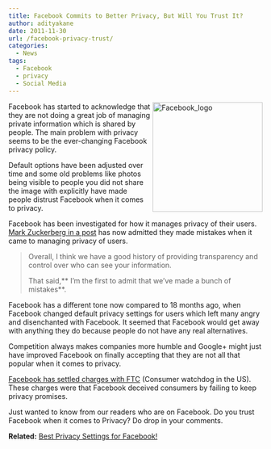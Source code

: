 ```yaml
---
title: Facebook Commits to Better Privacy, But Will You Trust It?
author: adityakane
date: 2011-11-30
url: /facebook-privacy-trust/
categories:
  - News
tags:
  - Facebook
  - privacy
  - Social Media
---
```

[<img style="background-image: none; padding-left: 0px; padding-right: 0px; display: inline; float: right; padding-top: 0px; border: 0px;" title="Facebook_logo" src="http://cdn.devilsworkshop.org/files/2011/11/Facebook_logo_thumb.png" alt="Facebook_logo" width="218" height="217" align="right" border="0" />][1]Facebook has started to acknowledge that they are not doing a great job of managing private information which is shared by people. The main problem with privacy seems to be the ever-changing Facebook privacy policy.

Default options have been adjusted over time and some old problems like photos being visible to people you did not share the image with explicitly have made people distrust Facebook when it comes to privacy.

Facebook has been investigated for how it manages privacy of their users. <a href="https://blog.facebook.com/blog.php?post=10150378701937131" onclick="_gaq.push(['_trackEvent', 'outbound-article', 'https://blog.facebook.com/blog.php?post=10150378701937131', 'Mark Zuckerberg in a post']);" title="Mark Zuckerberg on Privacy">Mark Zuckerberg in a post</a> has now admitted they made mistakes when it came to managing privacy of users.

> Overall, I think we have a good history of providing transparency and control over who can see your information.
> 
> That said,** I&#8217;m the first to admit that we&#8217;ve made a bunch of mistakes**.

Facebook has a different tone now compared to 18 months ago, when Facebook changed default privacy settings for users which left many angry and disenchanted with Facebook. It seemed that Facebook would get away with anything they do because people do not have any real alternatives.

Competition always makes companies more humble and Google+ might just have improved Facebook on finally accepting that they are not all that popular when it comes to privacy.

<a href="http://ftc.gov/opa/2011/11/privacysettlement.shtm" onclick="_gaq.push(['_trackEvent', 'outbound-article', 'http://ftc.gov/opa/2011/11/privacysettlement.shtm', 'Facebook has settled charges with FTC']);" title="Facebook's Privacy Settlement with FTC">Facebook has settled charges with FTC</a> (Consumer watchdog in the US). These charges were that Facebook deceived consumers by failing to keep privacy promises.

Just wanted to know from our readers who are on Facebook. Do you trust Facebook when it comes to Privacy? Do drop in your comments.

**Related:** [Best Privacy Settings for Facebook!][2]

 [1]: http://cdn.devilsworkshop.org/files/2011/11/Facebook_logo.png
 [2]: http://devilsworkshop.org/best-privacy-settings-for-your-facebook-profile/
